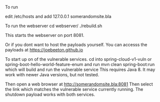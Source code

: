 To run

edit /etc/hosts and add
127.0.0.1 somerandomsite.bla

To run the webserver
cd webserver/
./rebuild.sh

This starts the webserver on port 8081.

Or if you dont want to host the payloads yourself. You can accesss the payloads at https://joebeeton.github.io


To start up on of the vulnerable services.
cd into spring-cloud-v1-vuln or spring-boot-hello-world-feature-enum
and run
mvn clean spring-boot:run
which will build and run the vulnerable service
This requires Java 8. It may work with newer Java versions, but not tested.



Then open a web browser at http://somerandomsite.bla:8081
Then select the link which matches the vulnerable service currently running.
The shutdown payload works with both services.

